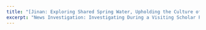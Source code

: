 ```yaml
---
title: "[Jinan: Exploring Shared Spring Water, Upholding the Culture of the Spring City](https://docs.google.com/presentation/d/1VTd29q7K3Tup-g0vtkGSxWXbfx9Ue-P_bvJ6jXEAHSk/edit#slide=id.p18)"
excerpt: "News Investigation: Investigating During a Visiting Scholar Program at Shandong University<br/><img src='/images/prospring.png'>"
---
```


